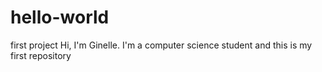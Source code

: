 # hello-world
first project</n>
Hi, I'm Ginelle. I'm a computer science student and this is my first repository
